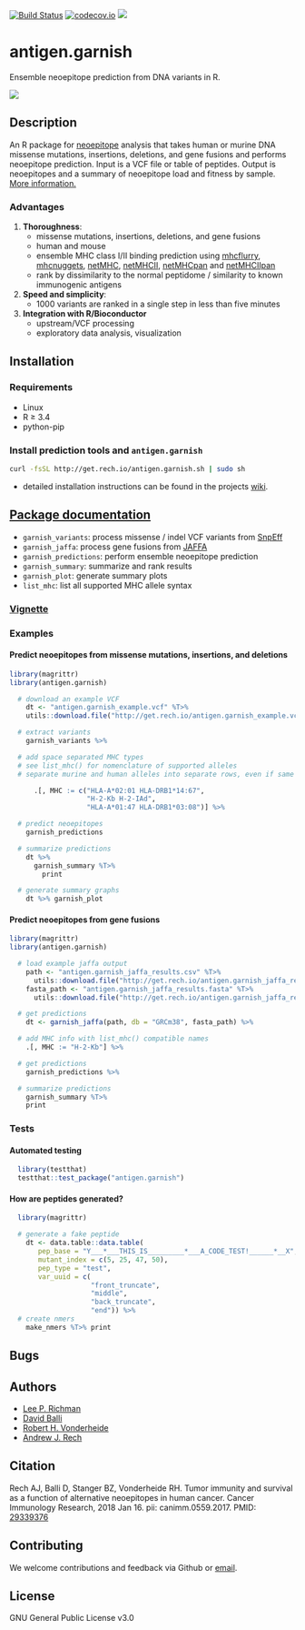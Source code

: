 [![Build Status](http://18.194.224.158:8080/buildStatus/icon?job=antigen.garnish)](http://18.194.224.158:8080/job/antigen.garnish/lastBuild/consoleFull) [![codecov.io](https://codecov.io/github/andrewrech/antigen.garnish/coverage.svg?branch=master)](https://codecov.io/github/andrewrech/antigen.garnish?branch=master) ![](https://img.shields.io/badge/version-0.0.5-blue.svg)


# antigen.garnish

Ensemble neoepitope prediction from DNA variants in R.

![](http://get.rech.io/antigen.garnish_flowchart.svg)

## Description

An R package for [neoepitope](http://science.sciencemag.org/content/348/6230/69) analysis that takes human or murine DNA missense mutations, insertions, deletions, and gene fusions and performs neoepitope prediction. Input is a VCF file or table of peptides. Output is neoepitopes and a summary of neoepitope load and fitness by sample. [More information.](http://antigen-garnish-presentation.s3-website-us-east-1.amazonaws.com)

### Advantages

1. **Thoroughness**:
    - missense mutations, insertions, deletions, and gene fusions
    - human and mouse
    - ensemble MHC class I/II binding prediction using [mhcflurry](https://github.com/hammerlab/mhcflurry), [mhcnuggets](https://github.com/KarchinLab/mhcnuggets), [netMHC](http://www.cbs.dtu.dk/services/NetMHC/), [netMHCII](http://www.cbs.dtu.dk/services/NetMHCII/), [netMHCpan](http://www.cbs.dtu.dk/services/NetMHCpan/) and [netMHCIIpan](http://www.cbs.dtu.dk/services/NetMHCIIpan/i)
    - rank by dissimilarity to the normal peptidome / similarity to known immunogenic antigens
1. **Speed and simplicity**:
    - 1000 variants are ranked in a single step in less than five minutes
1. **Integration with R/Bioconductor**
    - upstream/VCF processing
    - exploratory data analysis, visualization

## Installation

### Requirements

* Linux
* R &ge; 3.4
* python-pip

### Install prediction tools and `antigen.garnish`

```sh
curl -fsSL http://get.rech.io/antigen.garnish.sh | sudo sh
```

* detailed installation instructions can be found in the projects [wiki](https://github.com/davidballi/antigen.garnish/wiki).

## [Package documentation](http://get.rech.io/antigen.garnish.pdf)

* `garnish_variants`: process missense / indel VCF variants from [SnpEff](http://snpeff.sourceforge.net/)
* `garnish_jaffa`: process gene fusions from [JAFFA](https://github.com/Oshlack/JAFFA)
* `garnish_predictions`: perform ensemble neoepitope prediction
* `garnish_summary`: summarize and rank results
* `garnish_plot`: generate summary plots
* `list_mhc`: list all supported MHC allele syntax

### [Vignette](http://get.rech.io/antigen.garnish.pdf)

### Examples

#### Predict neoepitopes from missense mutations, insertions, and deletions

```r
library(magrittr)
library(antigen.garnish)

  # download an example VCF
    dt <- "antigen.garnish_example.vcf" %T>%
    utils::download.file("http://get.rech.io/antigen.garnish_example.vcf", ., method = "libcurl") %>%

  # extract variants
    garnish_variants %>%

  # add space separated MHC types
  # see list_mhc() for nomenclature of supported alleles
  # separate murine and human alleles into separate rows, even if same sample_id.

      .[, MHC := c("HLA-A*02:01 HLA-DRB1*14:67",
                   "H-2-Kb H-2-IAd",
                   "HLA-A*01:47 HLA-DRB1*03:08")] %>%

  # predict neoepitopes
    garnish_predictions

  # summarize predictions
    dt %>%
      garnish_summary %T>%
        print

  # generate summary graphs
    dt %>% garnish_plot
```

#### Predict neoepitopes from gene fusions

```r
library(magrittr)
library(antigen.garnish)

  # load example jaffa output
    path <- "antigen.garnish_jaffa_results.csv" %T>%
      utils::download.file("http://get.rech.io/antigen.garnish_jaffa_results.csv", .)
    fasta_path <- "antigen.garnish_jaffa_results.fasta" %T>%
      utils::download.file("http://get.rech.io/antigen.garnish_jaffa_results.fasta", .)

  # get predictions
    dt <- garnish_jaffa(path, db = "GRCm38", fasta_path) %>%

  # add MHC info with list_mhc() compatible names
    .[, MHC := "H-2-Kb"] %>%

  # get predictions
    garnish_predictions %>%

  # summarize predictions
    garnish_summary %T>%
    print
```

### Tests

#### Automated testing

```r
  library(testthat)
  testthat::test_package("antigen.garnish")

```

#### How are peptides generated?

```r
  library(magrittr)

  # generate a fake peptide
    dt <- data.table::data.table(
       pep_base = "Y___*___THIS_IS_________*___A_CODE_TEST!______*__X",
       mutant_index = c(5, 25, 47, 50),
       pep_type = "test",
       var_uuid = c(
                    "front_truncate",
                    "middle",
                    "back_truncate",
                    "end")) %>%
  # create nmers
    make_nmers %T>% print
```

## Bugs

## Authors

* [Lee P. Richman](http://www.med.upenn.edu/apps/faculty/index.php/g275/p1073)
* [David Balli](https://www.linkedin.com/in/davidballi1)
* [Robert H. Vonderheide](https://www.med.upenn.edu/apps/faculty/index.php/g20000320/p1073)
* [Andrew J. Rech](http://rech.io)

## Citation

Rech AJ, Balli D, Stanger BZ, Vonderheide RH. Tumor immunity and survival as a function of alternative neoepitopes in human cancer. Cancer Immunology Research, 2018 Jan 16. pii: canimm.0559.2017. PMID: [29339376](https://www.ncbi.nlm.nih.gov/pubmed/29339376)

## Contributing

We welcome contributions and feedback via Github or [email](mailto:andrewrech@gmail.com).

## License

GNU General Public License v3.0
